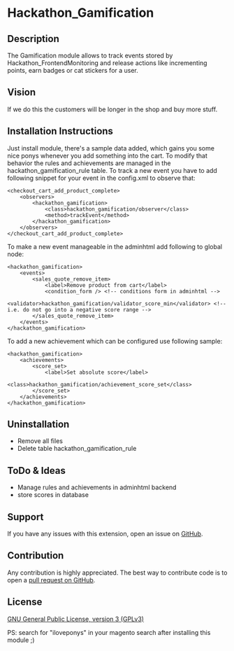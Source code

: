Hackathon_Gamification
=========================

Description
-----------
The Gamification module allows to track events stored by Hackathon_FrontendMonitoring and release actions like incrementing points, earn badges or cat stickers for a user.

Vision
------
If we do this the customers will be longer in the shop and buy more stuff.

Installation Instructions
-------------------------
Just install module, there's a sample data added, which gains you some nice ponys whenever you add something into the cart.
To modify that behavior the rules and achievements are managed in the hackathon_gamification_rule table.
To track a new event you have to add following snippet for your event in the config.xml to observe that:

    <checkout_cart_add_product_complete>
        <observers>
            <hackathon_gamification>
                <class>hackathon_gamification/observer</class>
                <method>trackEvent</method>
            </hackathon_gamification>
        </observers>
    </checkout_cart_add_product_complete>

To make a new event manageable in the adminhtml add following to global node:

    <hackathon_gamification>
        <events>
            <sales_quote_remove_item>
                <label>Remove product from cart</label>
                <condition_form /> <!-- conditions form in adminhtml -->
                <validator>hackathon_gamification/validator_score_min</validator> <!-- i.e. do not go into a negative score range -->
            </sales_quote_remove_item>
        </events>
    </hackathon_gamification>

To add a new achievement which can be configured use following sample:

    <hackathon_gamification>
        <achievements>
            <score_set>
                <label>Set absolute score</label>
                <class>hackathon_gamification/achievement_score_set</class>
            </score_set>
        </achievements>
    </hackathon_gamification>

Uninstallation
--------------
- Remove all files
- Delete table hackathon_gamification_rule

ToDo & Ideas
------------
- Manage rules and achievements in adminhtml backend
- store scores in database

Support
-------
If you have any issues with this extension, open an issue on [GitHub](https://github.com/magento-hackathon/gamification/issues).

Contribution
------------
Any contribution is highly appreciated. The best way to contribute code is to open a [pull request on GitHub](https://help.github.com/articles/using-pull-requests).

License
-------
[GNU General Public License, version 3 (GPLv3)](http://opensource.org/licenses/gpl-3.0)

PS: search for "iloveponys" in your magento search after installing this module ;)